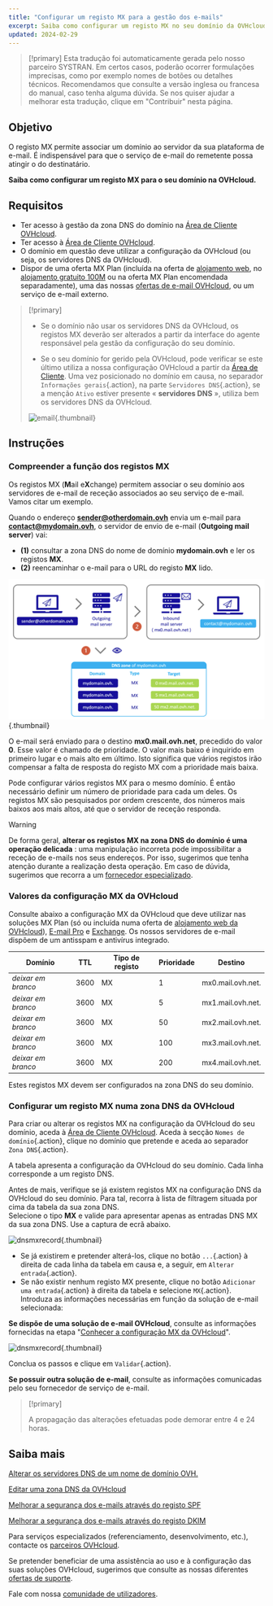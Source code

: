 ```yaml
---
title: "Configurar um registo MX para a gestão dos e-mails"
excerpt: Saiba como configurar um registo MX no seu domínio da OVHcloud
updated: 2024-02-29
---
```


> [!primary]
> Esta tradução foi automaticamente gerada pelo nosso parceiro SYSTRAN. Em certos casos, poderão ocorrer formulações imprecisas, como por exemplo nomes de botões ou detalhes técnicos. Recomendamos que consulte a versão inglesa ou francesa do manual, caso tenha alguma dúvida. Se nos quiser ajudar a melhorar esta tradução, clique em "Contribuir" nesta página.
>

## Objetivo

O registo MX permite associar um domínio ao servidor da sua plataforma de e-mail. É indispensável para que o serviço de e-mail do remetente possa atingir o do destinatário.

**Saiba como configurar um registo MX para o seu domínio na OVHcloud.**

## Requisitos

- Ter acesso à gestão da zona DNS do domínio na [Área de Cliente OVHcloud](/links/manager).
- Ter acesso à [Área de Cliente OVHcloud](/links/manager).
- O domínio em questão deve utilizar a configuração da OVHcloud (ou seja, os servidores DNS da OVHcloud).
- Dispor de uma oferta MX Plan (incluída na oferta de [alojamento web](/links/web/hosting), no [alojamento gratuito 100M](/links/web/domains-free-hosting) ou na oferta MX Plan encomendada separadamente), uma das nossas [ofertas de e-mail OVHcloud](/links/web/emails), ou um serviço de e-mail externo.

> [!primary]
>
> - Se o domínio não usar os servidores DNS da OVHcloud, os registos MX deverão ser alterados a partir da interface do agente responsável pela gestão da configuração do seu domínio.
>
> - Se o seu domínio for gerido pela OVHcloud, pode verificar se este último utiliza a nossa configuração OVHcloud a partir da [Área de Cliente](https://www.ovh.com/auth/?action=gotomanager&from=https://www.ovh.pt/pt/&ovhSubsidiary=pt). Uma vez posicionado no domínio em causa, no separador `Informações gerais`{.action}, na parte `Servidores DNS`{.action}, se a menção `Ativo` estiver presente « **servidores DNS** », utiliza bem os servidores DNS da OVHcloud.
>
> ![email](/pages/assets/screens/control_panel/product-selection/web-cloud/domain-dns/general-information/dns-servers-enabled.png){.thumbnail}

## Instruções

### Compreender a função dos registos MX

Os registos MX (**M**ail e**X**change) permitem associar o seu domínio aos servidores de e-mail de receção associados ao seu serviço de e-mail. Vamos citar um exemplo.

Quando o endereço **sender@otherdomain.ovh** envia um e-mail para **contact@mydomain.ovh**, o servidor de envio de e-mail (**Outgoing mail server**) vai:
- **(1)** consultar a zona DNS do nome de domínio **mydomain.ovh** e ler os registos **MX**.
- **(2)** reencaminhar o e-mail para o URL do registo **MX** lido.

![email](/pages/assets/schemas/emails/mx-dns-resolution.png){.thumbnail}

O e-mail será enviado para o destino **mx0.mail.ovh.net**, precedido do valor **0**. Esse valor é chamado de prioridade. O valor mais baixo é inquirido em primeiro lugar e o mais alto em último. Isto significa que vários registos irão compensar a falta de resposta do registo MX com a prioridade mais baixa.

Pode configurar vários registos MX para o mesmo domínio. É então necessário definir um número de prioridade para cada um deles. Os registos MX são pesquisados por ordem crescente, dos números mais baixos aos mais altos, até que o servidor de receção responda.

> [!warning]
>
> De forma geral, **alterar os registos MX na zona DNS do domínio é uma operação delicada** : uma manipulação incorreta pode impossibilitar a receção de e-mails nos seus endereços. Por isso, sugerimos que tenha atenção durante a realização desta operação.
> Em caso de dúvida, sugerimos que recorra a um [fornecedor especializado](/links/partner).

### Valores da configuração MX da OVHcloud <a name="mxovhcloud"></a>

Consulte abaixo a configuração MX da OVHcloud que deve utilizar nas soluções MX Plan (só ou incluída numa oferta de [alojamento web da OVHcloud](/links/web/hosting)), [E-mail Pro](/links/web/email-pro) e [Exchange](/links/web/emails). Os nossos servidores de e-mail dispõem de um antisspam e antivírus integrado.

|Domínio|TTL|Tipo de registo|Prioridade|Destino|
|---|---|---|---|---|
|*deixar em branco*|3600|MX|1|mx0.mail.ovh.net.|
|*deixar em branco*|3600|MX|5|mx1.mail.ovh.net.|
|*deixar em branco*|3600|MX|50|mx2.mail.ovh.net.|
|*deixar em branco*|3600|MX|100|mx3.mail.ovh.net.|
|*deixar em branco*|3600|MX|200|mx4.mail.ovh.net.|

Estes registos MX devem ser configurados na zona DNS do seu domínio.

### Configurar um registo MX numa zona DNS da OVHcloud

Para criar ou alterar os registos MX na configuração da OVHcloud do seu domínio, aceda à [Área de Cliente OVHcloud](/links/manager). Aceda à secção `Nomes de domínio`{.action}, clique no domínio que pretende e aceda ao separador `Zona DNS`{.action}.

A tabela apresenta a configuração da OVHcloud do seu domínio. Cada linha corresponde a um registo DNS.

Antes de mais, verifique se já existem registos MX na configuração DNS da OVHcloud do seu domínio. Para tal, recorra à lista de filtragem situada por cima da tabela da sua zona DNS.<br>
Selecione o tipo **MX** e valide para apresentar apenas as entradas DNS MX da sua zona DNS. Use a captura de ecrã abaixo.

![dnsmxrecord](/pages/assets/screens/control_panel/product-selection/web-cloud/domain-dns/dns-zone/mx-entries-research.png){.thumbnail}

- Se já existirem e pretender alterá-los, clique no botão `...`{.action} à direita de cada linha da tabela em causa e, a seguir, em `Alterar entrada`{.action}.
- Se não existir nenhum registo MX presente, clique no botão `Adicionar uma entrada`{.action} à direita da tabela e selecione `MX`{.action}. Introduza as informações necessárias em função da solução de e-mail selecionada:

**Se dispõe de uma solução de e-mail OVHcloud**, consulte as informações fornecidas na etapa "[Conhecer a configuração MX da OVHcloud](#mxovhcloud)".

![dnsmxrecord](/pages/assets/screens/control_panel/product-selection/web-cloud/domain-dns/dns-zone/modify-a-dns-zone-record-mx-step-1.png){.thumbnail}

Conclua os passos e clique em `Validar`{.action}.

**Se possuir outra solução de e-mail**, consulte as informações comunicadas pelo seu fornecedor de serviço de e-mail.

> [!primary]
>
> A propagação das alterações efetuadas pode demorar entre 4 e 24 horas.
>

## Saiba mais

[Alterar os servidores DNS de um nome de domínio OVH.](/pages/web_cloud/domains/dns_server_general_information)

[Editar uma zona DNS da OVHcloud](/pages/web_cloud/domains/dns_zone_edit)

[Melhorar a segurança dos e-mails através do registo SPF](/pages/web_cloud/domains/dns_zone_spf)

[Melhorar a segurança dos e-mails através do registo DKIM](/pages/web_cloud/domains/dns_zone_dkim)

Para serviços especializados (referenciamento, desenvolvimento, etc.), contacte os [parceiros OVHcloud](/links/partner).

Se pretender beneficiar de uma assistência ao uso e à configuração das suas soluções OVHcloud, sugerimos que consulte as nossas diferentes [ofertas de suporte](/links/support).

Fale com nossa [comunidade de utilizadores](/links/community).